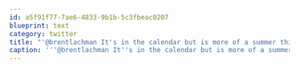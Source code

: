 ```yaml
---
id: a5f91f77-7ae6-4833-9b1b-5c3fbeac0207
blueprint: text
category: twitter
title: "'@brentlachman It's in the calendar but is more of a summer thing. Tomorrow? @TS_pub or @rtaylor's? @micaknibbs @jvdw @wordsrmagic2me"
caption: '''@brentlachman It''s in the calendar but is more of a summer thing. Tomorrow? @TS_pub or <span class="username username_linked">@<a href="https://twitter.com/rtaylor" title="Elon Musk">rtaylor</a></span>''s? @micaknibbs <span class="username username_linked">@<a href="https://twitter.com/jvdw" title="John van der Woude">jvdw</a></span> @wordsrmagic2me'
---
```

